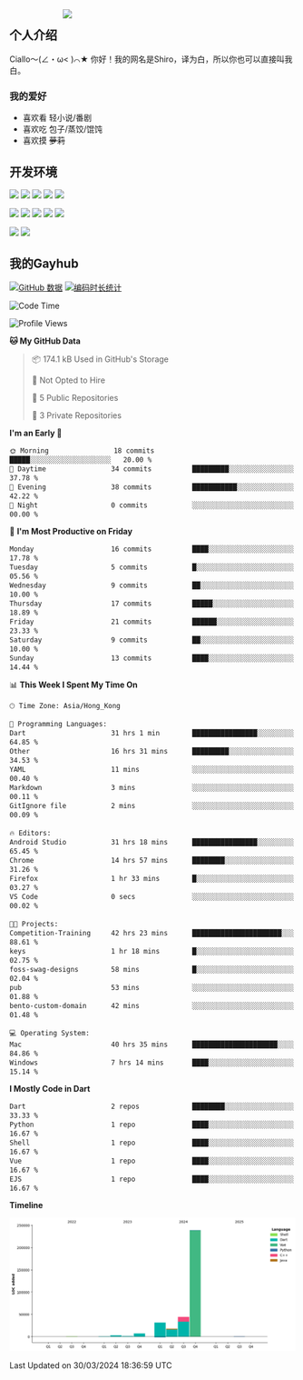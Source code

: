 <img align='right' src='https://img2.moeblog.vip/images/eCva.png' width='410px'>

## 个人介绍
Ciallo～(∠・ω< )⌒★ 你好！我的网名是Shiro，译为白，所以你也可以直接叫我白。

### 我的爱好

* 喜欢看 轻小说/番剧
* 喜欢吃 包子/蒸饺/馄饨
* 喜欢摸 ~~萝莉~~

## 开发环境
[![](https://img.shields.io/badge/Windows-11-blue?style=flat-square&logo=windows&logoColor=white)](https://www.microsoft.com/windows/get-windows-11)
[![](https://img.shields.io/badge/Macos-Sonoma-black?style=flat-square&logo=apple&logoColor=white)](https://www.apple.com/hk/en/macos/sonoma/)
[![](https://img.shields.io/badge/Debian-12-d0024d?style=flat-square&logo=debian&logoColor=white)](https://www.debian.org/)
[![](https://img.shields.io/badge/AlmaLinux-9-0f4266?style=flat-square&logo=almalinux&logoColor=white)](https://almalinux.org/)
[![](https://img.shields.io/badge/Windows%20Server-2012-blue?style=flat-square&logo=windows&logoColor=white)](https://www.microsoft.com/windows-server)

[![](https://img.shields.io/badge/Vivobook-PRO_16-f45a00?style=flat-square&logo=RepublicofGamers&logoColor=white)](https://www.asus.com.cn/laptops/for-creators/vivobook/vivobook-pro-16-oled-k6602/)
[![](https://img.shields.io/badge/Mac_Studio-M1_Max-black?style=flat-square&logo=apple&logoColor=white)](https://www.apple.com/hk/en/mac-studio/)
[![](https://img.shields.io/badge/Mi-MIX4-f45a00?style=flat-square&logo=xiaomi&logoColor=white)](https://www.mi.com/)
[![](https://img.shields.io/badge/SONY-WF1000XM4-f3c74a?style=flat-square)](https://www.sony.com.hk/zh/headphones/products/wf-1000xm4)
[![](https://img.shields.io/badge/Yubikey-5_NFC-9bc930?style=flat-square&logo=yubico&logoColor=9bc930)](https://www.yubico.com/hk/product/yubikey-5-nfc/)

[![](https://img.shields.io/badge/IDE-Visual_Studio_Code-blue?style=flat-square&logo=visual-studio-code&logoColor=white)](https://code.visualstudio.com/)
[![](https://img.shields.io/badge/IDE-JetBrains-black?style=flat-square&logo=jetbrains&logoColor=white)](https://code.visualstudio.com/)
## 我的Gayhub
[![GitHub 数据](https://github-readme-stats.vercel.app/api?username=verymoe)]()
[![编码时长统计](https://github-readme-stats.vercel.app/api/wakatime?username=shiro)]()

<!--START_SECTION:waka-->
![Code Time](http://img.shields.io/badge/Code%20Time-387%20hrs%2035%20mins-blue)

![Profile Views](http://img.shields.io/badge/Profile%20Views-1-blue)

**🐱 My GitHub Data** 

> 📦 174.1 kB Used in GitHub's Storage 
 > 
> 🚫 Not Opted to Hire
 > 
> 📜 5 Public Repositories 
 > 
> 🔑 3 Private Repositories 
 > 
**I'm an Early 🐤** 

```text
🌞 Morning                18 commits          █████░░░░░░░░░░░░░░░░░░░░   20.00 % 
🌆 Daytime                34 commits          █████████░░░░░░░░░░░░░░░░   37.78 % 
🌃 Evening                38 commits          ███████████░░░░░░░░░░░░░░   42.22 % 
🌙 Night                  0 commits           ░░░░░░░░░░░░░░░░░░░░░░░░░   00.00 % 
```
📅 **I'm Most Productive on Friday** 

```text
Monday                   16 commits          ████░░░░░░░░░░░░░░░░░░░░░   17.78 % 
Tuesday                  5 commits           █░░░░░░░░░░░░░░░░░░░░░░░░   05.56 % 
Wednesday                9 commits           ██░░░░░░░░░░░░░░░░░░░░░░░   10.00 % 
Thursday                 17 commits          █████░░░░░░░░░░░░░░░░░░░░   18.89 % 
Friday                   21 commits          ██████░░░░░░░░░░░░░░░░░░░   23.33 % 
Saturday                 9 commits           ██░░░░░░░░░░░░░░░░░░░░░░░   10.00 % 
Sunday                   13 commits          ████░░░░░░░░░░░░░░░░░░░░░   14.44 % 
```


📊 **This Week I Spent My Time On** 

```text
🕑︎ Time Zone: Asia/Hong_Kong

💬 Programming Languages: 
Dart                     31 hrs 1 min        ████████████████░░░░░░░░░   64.85 % 
Other                    16 hrs 31 mins      █████████░░░░░░░░░░░░░░░░   34.53 % 
YAML                     11 mins             ░░░░░░░░░░░░░░░░░░░░░░░░░   00.40 % 
Markdown                 3 mins              ░░░░░░░░░░░░░░░░░░░░░░░░░   00.11 % 
GitIgnore file           2 mins              ░░░░░░░░░░░░░░░░░░░░░░░░░   00.09 % 

🔥 Editors: 
Android Studio           31 hrs 18 mins      ████████████████░░░░░░░░░   65.45 % 
Chrome                   14 hrs 57 mins      ████████░░░░░░░░░░░░░░░░░   31.26 % 
Firefox                  1 hr 33 mins        █░░░░░░░░░░░░░░░░░░░░░░░░   03.27 % 
VS Code                  0 secs              ░░░░░░░░░░░░░░░░░░░░░░░░░   00.02 % 

🐱‍💻 Projects: 
Competition-Training     42 hrs 23 mins      ██████████████████████░░░   88.61 % 
keys                     1 hr 18 mins        █░░░░░░░░░░░░░░░░░░░░░░░░   02.75 % 
foss-swag-designs        58 mins             █░░░░░░░░░░░░░░░░░░░░░░░░   02.04 % 
pub                      53 mins             ░░░░░░░░░░░░░░░░░░░░░░░░░   01.88 % 
bento-custom-domain      42 mins             ░░░░░░░░░░░░░░░░░░░░░░░░░   01.48 % 

💻 Operating System: 
Mac                      40 hrs 35 mins      █████████████████████░░░░   84.86 % 
Windows                  7 hrs 14 mins       ████░░░░░░░░░░░░░░░░░░░░░   15.14 % 
```

**I Mostly Code in Dart** 

```text
Dart                     2 repos             ████████░░░░░░░░░░░░░░░░░   33.33 % 
Python                   1 repo              ████░░░░░░░░░░░░░░░░░░░░░   16.67 % 
Shell                    1 repo              ████░░░░░░░░░░░░░░░░░░░░░   16.67 % 
Vue                      1 repo              ████░░░░░░░░░░░░░░░░░░░░░   16.67 % 
EJS                      1 repo              ████░░░░░░░░░░░░░░░░░░░░░   16.67 % 
```



**Timeline**

![Lines of Code chart](https://raw.githubusercontent.com/verymoe/verymoe/main/assets/bar_graph.png)


 Last Updated on 30/03/2024 18:36:59 UTC
<!--END_SECTION:waka-->
